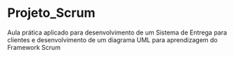 # Projeto_Scrum
Aula prática aplicado para desenvolvimento de um Sistema de Entrega para clientes e desenvolvimento de um diagrama UML para aprendizagem do Framework Scrum
